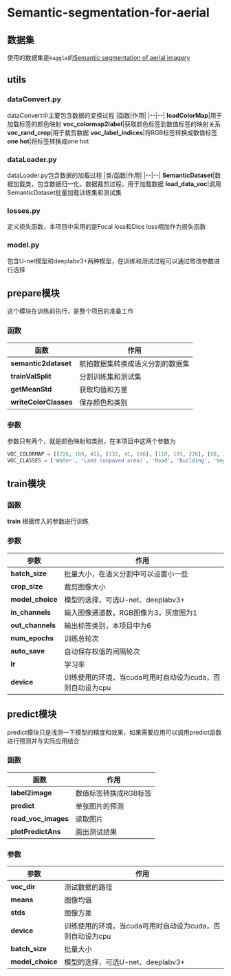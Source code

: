 # Semantic-segmentation-for-aerial

## 数据集
使用的数据集是`kaggle`的[Semantic segmentation of aerial imagery](https://www.kaggle.com/datasets/humansintheloop/semantic-segmentation-of-aerial-imagery)

## utils
### dataConvert.py
dataConvert中主要包含数据的变换过程
|函数|作用|
|--|--|
**loadColorMap**|用于加载标签的颜色映射
**voc_colormap2label**|获取颜色标签到数值标签的映射关系
**voc_rand_crop**|用于裁剪数据
**voc_label_indices**|将RGB标签转换成数值标签
**one hot**|将标签转换成one hot

### dataLoader.py
dataLoader.py包含数据的加载过程
|类/函数|作用|
|--|--|
**SemanticDataset**|数据加载类，包含数据归一化，数据裁剪过程，用于加载数据
**load_data_voc**|调用SemanticDataset批量加载训练集和测试集
### losses.py
定义损失函数，本项目中采用的是Focal loss和Dice loss相加作为损失函数

### model.py
包含U-net模型和deeplabv3+两种模型，在训练和测试过程可以通过修改参数进行选择

## prepare模块
这个模块在训练前执行，是整个项目的准备工作
### 函数
|函数|作用|
|--|--|
**semantic2dataset**|航拍数据集转换成语义分割的数据集
**trainValSplit**|分割训练集和测试集
**getMeanStd**|获取均值和方差
**writeColorClasses**|保存颜色和类别
### 参数
参数只有两个，就是颜色映射和类别，在本项目中这两个参数为

```python
VOC_COLORMAP = [[226, 169, 41], [132, 41, 246], [110, 193, 228], [60, 16, 152], [254, 221, 58], [155, 155, 155]]
VOC_CLASSES = ['Water', 'Land (unpaved area)', 'Road', 'Building', 'Vegetation', 'Unlabeled']
```

## train模块

### 函数
**train**
根据传入的参数进行训练
### 参数
|参数|作用|
|--|--|
|**batch_size**|批量大小，在语义分割中可以设置小一些
|**crop_size**  |裁剪图像大小
|**model_choice**|模型的选择，可选U-net、deeplabv3+
|**in_channels**|输入图像通道数，RGB图像为3，灰度图为1
|**out_channels**|输出标签类别，本项目中为6
|**num_epochs** |训练总轮次
|**auto_save** |自动保存权值的间隔轮次
|**lr**|学习率
 |**device** |训练使用的环境，当cuda可用时自动设为cuda，否则自动设为cpu
## predict模块
predict模块只是浅测一下模型的精度和效果，如果需要应用可以调用predict函数进行预测并与实际应用结合
### 函数
|函数|作用|
|--|--|
|**label2image**|数值标签转换成RGB标签
**predict**|单张图片的预测
**read_voc_images**|读取图片
**plotPredictAns**|画出测试结果
### 参数
|参数|作用|
|--|--|
**voc_dir**|测试数据的路径
**means**|图像均值
**stds**|图像方差
 |**device** |训练使用的环境，当cuda可用时自动设为cuda，否则自动设为cpu
**batch_size**|批量大小
|**model_choice**|模型的选择，可选U-net、deeplabv3+
